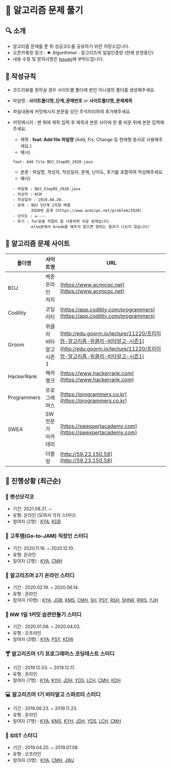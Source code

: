# :crown: 알고리즘 문제 풀기

## 🔍 소개

- 알고리즘 문제를 푼 뒤 성공코드를 공유하기 위한 저장소입니다.
- 오픈카톡방 링크 : ★ Algorithmer : 알고리즈머 일일인증방 (현재 운영중단)
- 내용 수정 및 문의사항은 [Issues](https://github.com/Chanmi-Kim/Algorithm-problem-solving/issues)에 부탁드립니다.

## 📝 작성규칙

- 코드리뷰를 원하실 경우 사이트별 폴더에 본인 이니셜의 폴더를 생성해주세요.
- 파일명 : **사이트폴더명_단계_문제번호** or **사이트폴더명_문제제목**
- 파일내용에 커밋메시지 본문을 상단 주석처리하여 추가해주세요.
- 커밋메시지 : 맨 위에 제목 입력 후 제목과 본문 사이에 한 줄 비운 뒤에 본문 입력해주세요.
  - 제목 : **feat: Add file 파일명** (Add, Fix, Change 등 현재형 동사로 사용해주세요.)
  - 예시)
   ```git
  feat: Add file BOJ_Step05_2920.java
  ```
  - 본문 : 파일명, 작성자, 작성일자, 문제, 난이도, 후기를 포함하여 작성해주세요.
  - 예시)
  
  ```git 
  - 파일명 : BOJ_Step05_2920.java
  - 작성자 : KCM
  - 작성일자 : 2019.04.20.
  - 문제 : BOJ 5단계 1차원 배열
          2920번 음계 (https://www.acmicpc.net/problem/2920)
  - 난이도 : ★☆☆☆☆ 
  - 후기 : for문을 적절히 잘 사용하면 쉬운 문제입니다.
          else문에서 break를 해주지 않으면 원하는 결과가 나오지 않습니다!
  ```
  
  
## 🧭 알고리즘 문제 사이트

| 폴더명       | 사이트명             | URL                                                          |
| ----------- | -------------------- | ------------------------------------------------------------ |
| BOJ         | 백준 온라인 저지      | [https://www.acmicpc.net](https://www.acmicpc.net)           |
| Codility    | 코딜리티             | [https://app.codility.com/programmers](https://app.codility.com/programmers) |
| Groom       | 위클리 비타알고 시즌1 | [http://edu.goorm.io/lecture/11220/프리미엄-알고리즘-위클리-비타알고-시즌1](http://edu.goorm.io/lecture/11220/프리미엄-알고리즘-위클리-비타알고-시즌1) |
| HackerRank  | 해커랭크             | [https://www.hackerrank.com](https://www.hackerrank.com)  |
| Programmers | 프로그래머스          | [https://programmers.co.kr](https://programmers.co.kr)  |
| SWEA        | SW 전문가 아카데미    | [https://swexpertacademy.com](https://swexpertacademy.com)  |
|             | 더블릿               | [http://59.23.150.58](http://59.23.150.58)                   |


## 📑 진행상황 (최근순)

### 🔮 랜선모각코

- 기간: 2021.08.21. ~
- 유형: 온라인 (모여서 각자 스터디)
- 참여자 (2명) : [KYA](https://github.com/Yian-Kim), [KDB](https://github.com/kim-dabin)

### 👟 고투잼(Go-to-JAM) 직장인 스터디

- 기간: 2020.11.16. ~ 2020.12.10.
- 유형: 온라인
- 참여자 (2명) : [KYA](https://github.com/Yian-Kim), [CMH](https://github.com/chans08)

### 🍩 알고리즈머 2기 온라인 스터디

- 기간 : 2020.02.19. ~ 2020.06.14.
- 유형 : 온라인
- 참여자 (10명) : [KYA](https://github.com/Yian-Kim), [JGB](https://github.com/cafemug), [KMS](https://github.com/msnodeve), [CMH](https://github.com/chans08), [SH](https://github.com/sehajyang), [PSY](https://Github.com/soyeonP), [RSH](https://github.com/Zeroboom), [SHNR](https://github.com/HaenaraShin), [RWS](https://github.com/wooseopim), [YJH](https://github.com/narajoa21)

### 🧀 NW 1일 1커밋 습관만들기 스터디

- 기간 : 2020.01.06. ~ 2020.04.03.
- 유형 : 오프라인
- 참여자 (3명) : [KYA](https://github.com/Yian-Kim), [PSY](https://Github.com/soyeonP), [KDW](https://github.com/ehddnr8813)

### 🍸 알고리즈머 1기 프로그래머스 코딩테스트 스터디

- 기간 : 2019.12.03. ~ 2019.12.17.
- 유형 : 온라인
- 참여자 (7명) : [KYA](https://github.com/Yian-Kim), [KYH](https://github.com/yh0921k), [JDH](https://github.com/daehoney), [YDS](https://github.com/dsyun96), [LCH](https://github.com/blurfx), [CMH](https://github.com/chans08), [KDH](https://github.com/mycisco)

### 💻 알고리즈머 1기 비타알고 스파르타 스터디

- 기간 : 2019.08.23. ~ 2019.11.23.
- 유형 : 온라인
- 참여자 (7명) : [KYA](https://github.com/Yian-Kim), [KMS](https://github.com/msnodeve), [KYH](https://github.com/yh0921k), [JDH](https://github.com/daehoney), [YDS](https://github.com/dsyun96), [LCH](https://github.com/blurfx), [CMH](https://github.com/chans08)

### 🏢 SIST 스터디

- 기간 : 2019.04.20. ~ 2019.07.08.
- 유형 : 오프라인
- 참여자 (3명) : [KYA](https://github.com/Yian-Kim), [CMH](https://github.com/chans08), [JWJ](https://github.com/woojoovove)
